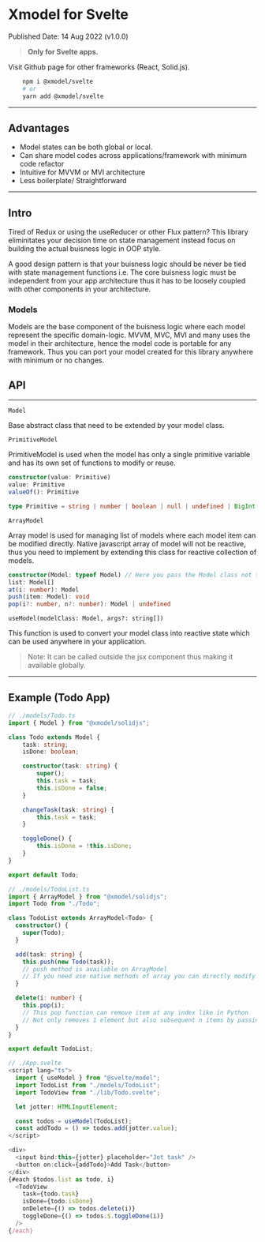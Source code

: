 # Xmodel for Svelte
Published Date: 14 Aug 2022 (v1.0.0)

> **Only for Svelte apps.**

Visit Github page for other frameworks (React, Solid.js).

```bash
    npm i @xmodel/svelte
    # or 
    yarn add @xmodel/svelte
```
---
## Advantages
-  Model states can be both global or local.
-  Can share model codes across applications/framework with minimum code refactor
-  Intuitive for MVVM or MVI architecture
-  Less boilerplate/ Straightforward
---
## Intro

Tired of Redux or using the useReducer or other Flux pattern? This library eliminitates your decision time on state management instead focus on building the actual buisness logic in OOP style.

A good design pattern is that your buisness logic should be never be tied with state management functions i.e. The core buisness logic must be independent from your app architecture thus it has to be loosely coupled with other components in your architecture.

### Models

Models are the base component of the buisness logic where each model represent the specific domain-logic. MVVM, MVC, MVI and many uses the model in their architecture, hence the model code is portable for any framework. Thus you can port your model created for this library anywhere with minimum or no changes.  

## API
---
`Model`

Base abstract class that need to be extended by your model class.

`PrimitiveModel`

PrimitiveModel is used when the model has only a single primitive variable and has its own set of functions to modify or reuse.

```typescript
constructor(value: Primitive)
value: Primitive
valueOf(): Primitive

type Primitive = string | number | boolean | null | undefined | BigInt | Symbol
```

`ArrayModel`

Array model is used for managing list of models where each model item can be modified directly. Native javascript array of model will not be reactive, thus you need to implement by extending this class for reactive collection of models.

```typescript
constructor(Model: typeof Model) // Here you pass the Model class not the instance
list: Model[]
at(i: number): Model
push(item: Model): void
pop(i?: number, n?: number): Model | undefined 
```

`useModel(modelClass: Model, args?: string[])`

This function is used to convert your model class into reactive state which can be used anywhere in your application.

> Note: It can be called outside the jsx component thus making it available globally.

---
## Example (Todo App)

```typescript
// ./models/Todo.ts
import { Model } from "@xmodel/solidjs";

class Todo extends Model {
    task: string;
    isDone: boolean;

    constructor(task: string) {
        super();
        this.task = task;
        this.isDone = false;
    }

    changeTask(task: string) {
        this.task = task;
    }

    toggleDone() {
        this.isDone = !this.isDone;
    }
}

export default Todo;

```

```typescript
// ./models/TodoList.ts
import { ArrayModel } from "@xmodel/solidjs";
import Todo from "./Todo";

class TodoList extends ArrayModel<Todo> {
  constructor() {
    super(Todo);
  }

  add(task: string) {
    this.push(new Todo(task));
    // push method is available on ArrayModel
    // If you need use native methods of array you can directly modify on this.list
  }

  delete(i: number) {
    this.pop(i);
    // This pop function can remove item at any index like in Python
    // Not only removes 1 element but also subsequent n items by passing it as second arg.
  }
}

export default TodoList;
```

```typescript
// ./App.svelte
<script lang="ts">
  import { useModel } from "@svelte/model";
  import TodoList from "./models/TodoList";
  import TodoView from "./lib/Todo.svelte";

  let jotter: HTMLInputElement;

  const todos = useModel(TodoList);
  const addTodo = () => todos.add(jotter.value);
</script>

<div>
  <input bind:this={jotter} placeholder="Jot task" />
  <button on:click={addTodo}>Add Task</button>
</div>
{#each $todos.list as todo, i}
  <TodoView
    task={todo.task}
    isDone={todo.isDone}
    onDelete={() => todos.delete(i)}
    toggleDone={() => todos.$.toggleDone(i)}
  />
{/each}
```